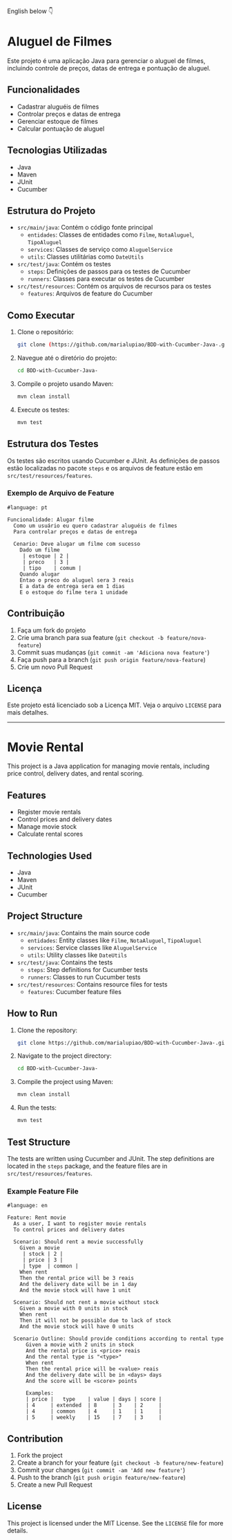 English below :point_down:




# Aluguel de Filmes

Este projeto é uma aplicação Java para gerenciar o aluguel de filmes, incluindo controle de preços, datas de entrega e pontuação de aluguel.

## Funcionalidades

- Cadastrar aluguéis de filmes
- Controlar preços e datas de entrega
- Gerenciar estoque de filmes
- Calcular pontuação de aluguel

## Tecnologias Utilizadas

- Java
- Maven
- JUnit
- Cucumber

## Estrutura do Projeto

- `src/main/java`: Contém o código fonte principal
  - `entidades`: Classes de entidades como `Filme`, `NotaAluguel`, `TipoAluguel`
  - `services`: Classes de serviço como `AluguelService`
  - `utils`: Classes utilitárias como `DateUtils`
- `src/test/java`: Contém os testes
  - `steps`: Definições de passos para os testes de Cucumber
  - `runners`: Classes para executar os testes de Cucumber
- `src/test/resources`: Contém os arquivos de recursos para os testes
  - `features`: Arquivos de feature do Cucumber

## Como Executar

1. Clone o repositório:
    ```sh
    git clone (https://github.com/marialupiao/BDD-with-Cucumber-Java-.git)
    ```
2. Navegue até o diretório do projeto:
    ```sh
    cd BDD-with-Cucumber-Java-
    ```
3. Compile o projeto usando Maven:
    ```sh
    mvn clean install
    ```
4. Execute os testes:
    ```sh
    mvn test
    ```

## Estrutura dos Testes

Os testes são escritos usando Cucumber e JUnit. As definições de passos estão localizadas no pacote `steps` e os arquivos de feature estão em `src/test/resources/features`.

### Exemplo de Arquivo de Feature

```gherkin
#language: pt

Funcionalidade: Alugar filme
  Como um usuário eu quero cadastrar aluguéis de filmes
  Para controlar preços e datas de entrega

  Cenario: Deve alugar um filme com sucesso
    Dado um filme
     | estoque | 2 |
     | preco   | 3 |
     | tipo    | comum |
    Quando alugar
    Entao o preco do aluguel sera 3 reais
    E a data de entrega sera em 1 dias
    E o estoque do filme tera 1 unidade
```

## Contribuição

1. Faça um fork do projeto
2. Crie uma branch para sua feature (`git checkout -b feature/nova-feature`)
3. Commit suas mudanças (`git commit -am 'Adiciona nova feature'`)
4. Faça push para a branch (`git push origin feature/nova-feature`)
5. Crie um novo Pull Request

## Licença

Este projeto está licenciado sob a Licença MIT. Veja o arquivo `LICENSE` para mais detalhes.



----------------------------------------------------------------------------------------------------------------------------------------------------------------------------------


# Movie Rental

This project is a Java application for managing movie rentals, including price control, delivery dates, and rental scoring.

## Features

- Register movie rentals
- Control prices and delivery dates
- Manage movie stock
- Calculate rental scores

## Technologies Used

- Java
- Maven
- JUnit
- Cucumber

## Project Structure

- `src/main/java`: Contains the main source code
  - `entidades`: Entity classes like `Filme`, `NotaAluguel`, `TipoAluguel`
  - `services`: Service classes like `AluguelService`
  - `utils`: Utility classes like `DateUtils`
- `src/test/java`: Contains the tests
  - `steps`: Step definitions for Cucumber tests
  - `runners`: Classes to run Cucumber tests
- `src/test/resources`: Contains resource files for tests
  - `features`: Cucumber feature files

## How to Run

1. Clone the repository:
    ```sh
    git clone https://github.com/marialupiao/BDD-with-Cucumber-Java-.git
    ```
2. Navigate to the project directory:
    ```sh
    cd BDD-with-Cucumber-Java-
    ```
3. Compile the project using Maven:
    ```sh
    mvn clean install
    ```
4. Run the tests:
    ```sh
    mvn test
    ```

## Test Structure

The tests are written using Cucumber and JUnit. The step definitions are located in the `steps` package, and the feature files are in `src/test/resources/features`.

### Example Feature File

```gherkin
#language: en

Feature: Rent movie
  As a user, I want to register movie rentals
  To control prices and delivery dates

  Scenario: Should rent a movie successfully
    Given a movie
     | stock | 2 |
     | price | 3 |
     | type  | common |
    When rent
    Then the rental price will be 3 reais
    And the delivery date will be in 1 day
    And the movie stock will have 1 unit

  Scenario: Should not rent a movie without stock
    Given a movie with 0 units in stock
    When rent
    Then it will not be possible due to lack of stock
    And the movie stock will have 0 units

  Scenario Outline: Should provide conditions according to rental type
      Given a movie with 2 units in stock
      And the rental price is <price> reais
      And the rental type is "<type>"
      When rent
      Then the rental price will be <value> reais
      And the delivery date will be in <days> days
      And the score will be <score> points

      Examples:
      | price |   type    | value | days | score |
      | 4     | extended  | 8     | 3    | 2     |
      | 4     | common    | 4     | 1    | 1     |
      | 5     | weekly    | 15    | 7    | 3     |
```

## Contribution

1. Fork the project
2. Create a branch for your feature (`git checkout -b feature/new-feature`)
3. Commit your changes (`git commit -am 'Add new feature'`)
4. Push to the branch (`git push origin feature/new-feature`)
5. Create a new Pull Request

## License

This project is licensed under the MIT License. See the `LICENSE` file for more details.
